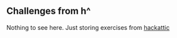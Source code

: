 Challenges from h^
------------------

Nothing to see here. Just storing exercises from [hackattic](https://hackattic.com)
